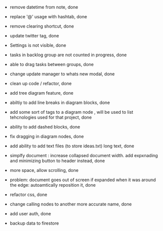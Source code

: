 - remove datetime from note, done 
- replace '@' usage with hashtab, done 
- remove clearing shortcut, done 
- update twitter tag, done 
- Settings is not visible, done 
- tasks in backlog group are not counted in progress, done 
- able to drag tasks between groups, done 
- change update manager to whats new modal, done 
- clean up code / refactor, done 


- add tree diagram feature, done 
- abiltiy to add line breaks in diagram blocks, done 
- add some sort of tags to a diagram node , will be used to list tehcnologies used for that project, done 
- ability to add dashed blocks, done 

- fix dragging in diagram nodes, done 


- add ability to add text files (to store ideas.txt) long text, done 
- simplfy document : increase collapsed document width. add expxnading and minimizing button to header instead, done 
- more space,  allow scrolling, done 
- problem: document goes out of screen if expanded when it was around the edge: autoamtically reposition it, done 


- refactor css, done 
- change calling nodes to another more accurate name, done 
- add user auth, done 

- backup data to firestore
